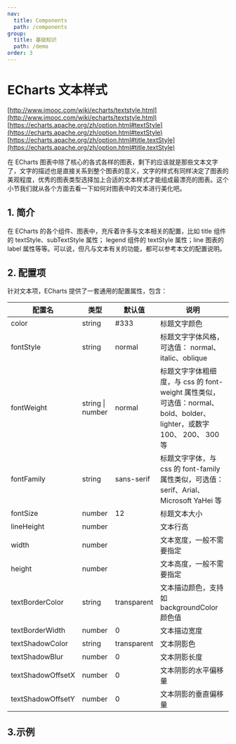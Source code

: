 ```yaml
---
nav:
  title: Components
  path: /components
group:
  title: 基础知识
  path: /demo
order: 3
---
```


# ECharts 文本样式

[http://www.imooc.com/wiki/echarts/textstyle.html](http://www.imooc.com/wiki/echarts/textstyle.html) [https://echarts.apache.org/zh/option.html#textStyle](https://echarts.apache.org/zh/option.html#textStyle) [https://echarts.apache.org/zh/option.html#title.textStyle](https://echarts.apache.org/zh/option.html#title.textStyle)

在 ECharts 图表中除了核心的各式各样的图表，剩下的应该就是那些文本文字了，文字的描述也是直接关系到整个图表的意义，文字的样式有同样决定了图表的美观程度，优秀的图表类型选择加上合适的文本样式才能组成最漂亮的图表。这个小节我们就从各个方面去看一下如何对图表中的文本进行美化吧。


## 1. 简介

在 ECharts 的各个组件、图表中，充斥着许多与文本相关的配置，比如 title 组件的 textStyle、subTextStyle 属性； legend 组件的 textStyle 属性；line 图表的 label 属性等等。可以说，但凡与文本有关的功能，都可以参考本文的配置说明。

## 2. 配置项

针对文本项，ECharts 提供了一套通用的配置属性，包含：

| 配置名 | 类型 | 默认值 | 说明 |
| --- | --- | --- | --- |
| color | string | #333 | 标题文字颜色 |
| fontStyle | string | normal | 标题文字字体风格，可选值： normal、italic、oblique |
| fontWeight | string &#124; number | normal | 标题文字字体粗细度，与 css 的 font-weight 属性类似，可选值：normal、bold、bolder、lighter，或数字 100、 200、 300 等 |
| fontFamily | string | sans-serif | 标题文字字体，与 css 的 font-family 属性类似，可选值：serif、Arial、Microsoft YaHei 等 |
| fontSize | number | 12 | 标题文本大小 |
| lineHeight | number |  | 文本行高 |
| width | number |  | 文本宽度，一般不需要指定 |
| height | number |  | 文本高度，一般不需要指定 |
| textBorderColor | string | transparent | 文本描边颜色，支持如 backgroundColor 颜色值 |
| textBorderWidth | number | 0 | 文本描边宽度 |
| textShadowColor | string | transparent | 文本阴影色 |
| textShadowBlur | number | 0 | 文本阴影长度 |
| textShadowOffsetX | number | 0 | 文本阴影的水平偏移量 |
| textShadowOffsetY | number | 0 | 文本阴影的垂直偏移量 |

## 3.示例

<code src="./index.tsx"></code>

